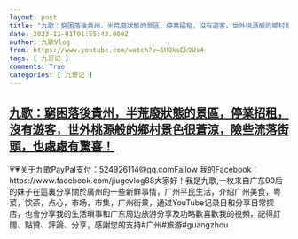 ```yaml
---
layout: post
title: "九歌：窮困落後貴州，半荒廢狀態的景區，停業招租，沒有遊客，世外桃源般的鄉村景色很蒼涼，險些流落街頭，也處處有驚喜！"
date: 2023-11-01T01:55:43.000Z
author: 九歌Vlog
from: https://www.youtube.com/watch?v=5HQksEk9Us4
tags: [ 九哥记 ]
comments: True
categories: [ 九哥记 ]
---
```

<!--1698803743000-->
[九歌：窮困落後貴州，半荒廢狀態的景區，停業招租，沒有遊客，世外桃源般的鄉村景色很蒼涼，險些流落街頭，也處處有驚喜！](https://www.youtube.com/watch?v=5HQksEk9Us4)
------

<div>
💗💗关于九歌PayPal支付：524926114@qq.comFallow 我的Facebook：https://www.facebook.com/jiugevlog88大家好！我是九歌,一枚来自广东90后的妹子在這裏分享關於廣州的一些新鮮事情，广州平民生活，介绍广州美食，粤菜，饮茶，点心，市场，市集，广州街景，通过YouTube记录日和分享日常探店，也會分享我的生活瑣事和广东周边旅游分享及功略歡喜歡我的視頻，記得訂閱、點贊、評論、分享，感謝您的支持#广州#旅游#guangzhou
</div>
